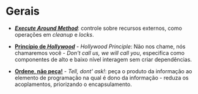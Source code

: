 # Gerais

* [_**Execute Around Method**_](http://wiki.c2.com/?ExecuteAroundMethod "Execute Around Method"): controle sobre recursos externos, como operações em _cleanup_ e _locks_.

* [**Princípio de _Hollywood_**](http://wiki.c2.com/?HollywoodPrinciple "Hollywood Principle") - _Hollywood Principle_: Não nos chame, nós chamaremos você - _Don't call us, we will call you_, especifica como componentes de alto e baixo nível interagem sem criar dependências.

* [**Ordene, não peça!**](http://wiki.c2.com/?TellDontAsk "Tell, dont' ask!") - _Tell, dont' ask!_: peça o produto da informação ao elemento de programação na qual é dono da informação - reduza os acoplamentos, priorizando o encapsulamento.
